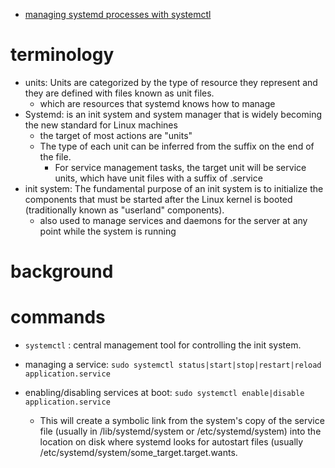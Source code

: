 - [managing systemd processes with systemctl](https://www.digitalocean.com/community/tutorials/how-to-use-systemctl-to-manage-systemd-services-and-units)

# terminology
  - units: Units are categorized by the type of resource they represent and they are defined with files known as unit files.
    - which are resources that systemd knows how to manage
  - Systemd: is an init system and system manager that is widely becoming the new standard for Linux machines
    -  the target of most actions are "units"
    - The type of each unit can be inferred from the suffix on the end of the file.
      - For service management tasks, the target unit will be service units, which have unit files with a suffix of .service
  - init system: The fundamental purpose of an init system is to initialize the components that must be started after the Linux kernel is booted (traditionally known as "userland" components).
    -  also used to manage services and daemons for the server at any point while the system is running
# background


# commands
  - `systemctl` : central management tool for controlling the init system.

  - managing a service: `sudo systemctl status|start|stop|restart|reload application.service`
  - enabling/disabling services at boot: `sudo systemctl enable|disable application.service`
    - This will create a symbolic link from the system's copy of the service file (usually in /lib/systemd/system or /etc/systemd/system) into the location on disk where systemd looks for autostart files (usually /etc/systemd/system/some_target.target.wants.
